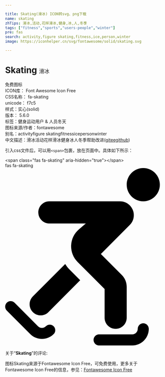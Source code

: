 ```yaml
---

title: Skating(滑冰) ICON转svg、png下载
name: skating
zhTips: 滑冰,活动,花样滑冰,健身,冰,人,冬季
tags: ["fitness","sports","users-people","winter"]
pre: fas
search: activity,figure skating,fitness,ice,person,winter
image: https://iconhelper.cn/svg/fontawesome/solid/skating.svg

---
```


# Skating  <small style="font-size: 60%;font-weight: 100">滑冰</small>


<div class="detail-page">
<p>
<span><span class="badge-success badge">免费图标</span> </span>
<br/>
<span>
ICON库：
<span class="badge-secondary badge">Font Awesome Icon Free</span> 
</span>
<br/>
<span>
CSS名称：
<span class="badge-secondary badge">fa-skating</span> 
</span>
<br/>
<span>
unicode：
<span class="badge-secondary badge">f7c5</span> 
<copy-btn content='f7c5' btn-title=""></copy-btn>
<copy-btn :content='String.fromCodePoint(parseInt("f7c5", 16))' btn-title="复制U"></copy-btn>
</span><br/><span>样式：<span class="badge-light badge">实心(solid)</span></span>
<br/>
<span>
版本：
<span class="badge-secondary badge">5.6.0</span> 
</span><br/><span>标签：<span class="badge-light badge"><router-link to="/tags/fitness.html">健身</router-link></span><span class="badge-light badge"><router-link to="/tags/sports.html">运动</router-link></span><span class="badge-light badge"><router-link to="/tags/users-people.html">用户 & 人员</router-link></span><span class="badge-light badge"><router-link to="/tags/winter.html">冬天</router-link></span></span>
<br/>
<span>图标来源/作者：<span class="badge-light badge">fontawesome</span></span> 
<br/>
<span>别名：<span class="badge-light badge">activity</span><span class="badge-light badge">figure skating</span><span class="badge-light badge">fitness</span><span class="badge-light badge">ice</span><span class="badge-light badge">person</span><span class="badge-light badge">winter</span></span><br/><span class="zh-detail">中文描述：<span class="badge-primary badge">滑冰</span><span class="badge-primary badge">活动</span><span class="badge-primary badge">花样滑冰</span><span class="badge-primary badge">健身</span><span class="badge-primary badge">冰</span><span class="badge-primary badge">人</span><span class="badge-primary badge">冬季</span><span class="help-link"><span>帮助改进</span>(<a href="https://gitee.com/liuwave/icon-helper/edit/master/json/fontawesome/solid/skating.json" target="_blank" rel="noopener noreferrer">gitee</a><a href="https://github.com/liuwave/icon-helper/edit/master/json/fontawesome/solid/skating.json" target="_blank" rel="noopener noreferrer">github</a></span>)</span><br/>
</p>
</div>
<div class="alert alert-dark">
  <i class="fas fa-skating fa-xs"></i>
  <i class="fas fa-skating fa-sm"></i>
  <i class="fas fa-skating fa-lg"></i>
  <i class="fas fa-skating fa-2x"></i>
  <i class="fas fa-skating fa-3x"></i>
  <i class="fas fa-skating fa-5x"></i>
  <i class="fas fa-skating fa-7x"></i>
</div>
<div>
  <p>引入css文件后，可以用<code>&lt;span&gt;</code>包裹，放在页面中。具体如下所示：    
  </p>
  <div class="alert alert-primary" style="font-size: 14px">
    &lt;span class="fas fa-skating" aria-hidden="true"&gt;&lt;/span&gt;
    <copy-btn content='<span class="fas fa-skating" aria-hidden="true"></span>'></copy-btn>
  </div>
  <div class="alert alert-secondary">
    <i class="fas fa-skating"
    style="font-size: 24px"
    aria-hidden="true"></i> fas fa-skating
    <copy-btn content="fas fa-skating" btn-title="复制图标名称"></copy-btn>
  </div>
</div>
<div id="svg" class="svg-wrap">
<svg xmlns="http://www.w3.org/2000/svg" viewBox="0 0 448 512"><path d="M400 0c-26.5 0-48 21.5-48 48s21.5 48 48 48 48-21.5 48-48-21.5-48-48-48zm0 448c-8.8 0-16 7.2-16 16s-7.2 16-16 16h-96c-8.8 0-16 7.2-16 16s7.2 16 16 16h96c26.5 0 48-21.5 48-48 0-8.8-7.2-16-16-16zm-282.2 8.6c-6.2 6.2-16.4 6.3-22.6 0l-67.9-67.9c-6.2-6.2-16.4-6.2-22.6 0s-6.2 16.4 0 22.6l67.9 67.9c9.4 9.4 21.7 14 34 14s24.6-4.7 33.9-14c6.2-6.2 6.2-16.4 0-22.6s-16.4-6.3-22.7 0zm56.1-179.8l-93.7 93.7c-12.5 12.5-12.5 32.8 0 45.2 6.2 6.2 14.4 9.4 22.6 9.4s16.4-3.1 22.6-9.4l91.9-91.9-30.2-30.2c-5-5-9.4-10.7-13.2-16.8zM128 160h105.5l-20.1 17.2c-13.5 11.5-21.6 28.4-22.3 46.1-.7 17.8 6.1 35.2 18.7 47.7l78.2 78.2V432c0 17.7 14.3 32 32 32s32-14.3 32-32v-89.4c0-12.6-5.1-25-14.1-33.9l-61-61c.5-.4 1.2-.6 1.7-1.1l82.3-82.3c11.5-11.5 14.9-28.6 8.7-43.6-6.2-15-20.7-24.7-37-24.7H128c-17.7 0-32 14.3-32 32s14.3 32 32 32z"/></svg>
</div>
<detail full-name='fa-skating'></detail>
<div class="icon-detail__container">
<p>关于“<b>Skating</b>”的评论:</p>
</div>
<Vssue title="关于“Skating”的评论" />    
<div><p>图标Skating来源于Fontawesome Icon Free，可免费使用，更多关于  Fontawesome Icon Free的信息，参见：<a target="_blank" href="https://iconhelper.cn/fontawesome.html">Fontawesome Icon Free</a>
</p></div>

